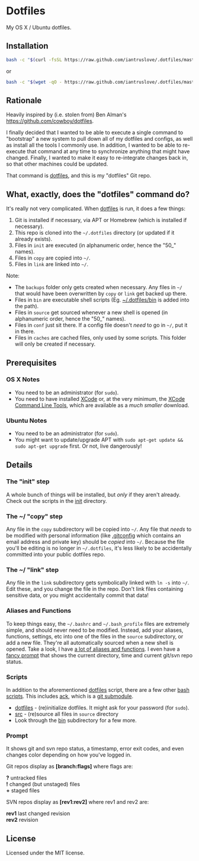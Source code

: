# Dotfiles

My OS X / Ubuntu dotfiles.

## Installation

```sh
bash -c "$(curl -fsSL https://raw.github.com/iantruslove/.dotfiles/master/bin/dotfiles)" && source ~/.bashrc
```
or
```sh
bash -c "$(wget -qO - https://raw.github.com/iantruslove/.dotfiles/master/bin/dotfiles)" && source ~/.bashrc
```

## Rationale

Heavily inspired by (i.e. stolen from) Ben Alman's https://github.com/cowboy/dotfiles.

I finally decided that I wanted to be able to execute a single command
to "bootstrap" a new system to pull down all of my dotfiles and
configs, as well as install all the tools I commonly use. In addition,
I wanted to be able to re-execute that command at any time to
synchronize anything that might have changed. Finally, I wanted to
make it easy to re-integrate changes back in, so that other machines
could be updated.

That command is [dotfiles][dotfiles], and this is my "dotfiles" Git repo.

[dotfiles]: bin/dotfiles
[bin]: https://github.com/iantruslove/.dotfiles/tree/master/bin

## What, exactly, does the "dotfiles" command do?

It's really not very complicated. When [dotfiles][dotfiles] is run, it does a few things:

1. Git is installed if necessary, via APT or Homebrew (which is installed if necessary).
2. This repo is cloned into the `~/.dotfiles` directory (or updated if it already exists).
3. Files in `init` are executed (in alphanumeric order, hence the "50_" names).
4. Files in `copy` are copied into `~/`.
5. Files in `link` are linked into `~/`.

Note:

* The `backups` folder only gets created when necessary. Any files in
  `~/` that would have been overwritten by `copy` or `link` get backed
  up there.
* Files in `bin` are executable shell scripts
  (Eg. [~/.dotfiles/bin][bin] is added into the path).
* Files in `source` get sourced whenever a new shell is opened (in
  alphanumeric order, hence the "50_" names).
* Files in `conf` just sit there. If a config file doesn't _need_ to
  go in `~/`, put it in there.
* Files in `caches` are cached files, only used by some scripts. This
  folder will only be created if necessary.

## Prerequisites

### OS X Notes

* You need to be an administrator (for `sudo`).
* You need to have installed [XCode][] or, at the very minimum, the
  [XCode Command Line Tools][], which are available as a
  _much smaller_ download.

[XCode]: https://developer.apple.com/downloads/index.action?=xcode
[XCode Command Line Tools]: https://developer.apple.com/downloads/index.action?=command%20line%20tools
  
### Ubuntu Notes

* You need to be an administrator (for `sudo`).
* You might want to update/upgrade APT with `sudo apt-get update &&
  sudo apt-get upgrade` first.  Or not, live dangerously!

## Details

### The "init" step

A whole bunch of things will be installed, but _only_ if they aren't
already.  Check out the scripts in the [init](init/) directory.

### The ~/ "copy" step

Any file in the `copy` subdirectory will be copied into `~/`. Any file
that _needs_ to be modified with personal information (like
[.gitconfig](copy/.gitconfig) which contains an email address and
private key) should be _copied_ into `~/`. Because the file you'll be
editing is no longer in `~/.dotfiles`, it's less likely to be
accidentally committed into your public dotfiles repo.

### The ~/ "link" step

Any file in the `link` subdirectory gets symbolically linked with `ln
-s` into `~/`. Edit these, and you change the file in the repo. Don't
link files containing sensitive data, or you might accidentally commit
that data!

### Aliases and Functions

To keep things easy, the `~/.bashrc` and `~/.bash_profile` files are
extremely simple, and should never need to be modified. Instead, add
your aliases, functions, settings, etc into one of the files in the
`source` subdirectory, or add a new file. They're all automatically
sourced when a new shell is opened. Take a look, I have
[a lot of aliases and functions](https://github.com/iantruslove/.dotfiles/tree/master/source).
I even have a [fancy prompt](source/50_prompt.sh) that shows the
current directory, time and current git/svn repo status.

### Scripts

In addition to the aforementioned [dotfiles][dotfiles] script, there
are a few other [bash scripts][bin]. This includes
[ack](https://github.com/petdance/ack), which is a
[git submodule](https://github.com/iantruslove/.dotfiles/tree/master/libs).

* [dotfiles][dotfiles] - (re)initialize dotfiles. It might ask for your password (for `sudo`).
* [src](link/.bashrc#L6-15) - (re)source all files in `source` directory
* Look through the [bin][bin] subdirectory for a few more.

### Prompt

It shows git and svn repo status, a timestamp, error exit codes, and
even changes color depending on how you've logged in.

Git repos display as **[branch:flags]** where flags are:

**?** untracked files  
**!** changed (but unstaged) files  
**+** staged files

SVN repos display as **[rev1:rev2]** where rev1 and rev2 are:

**rev1** last changed revision  
**rev2** revision

## License

Licensed under the MIT license.
